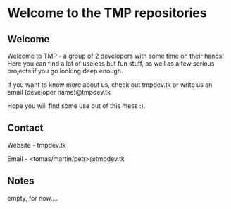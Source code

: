 # Welcome to the TMP repositories

## Welcome
Welcome to TMP - a group of 2 developers with some time on their hands! Here you can find a lot of useless but fun stuff, as well as a few serious projects if you go looking deep enough.

If you want to know more about us, check out tmpdev.tk or write us an email (developer name)@tmpdev.tk

Hope you will find some use out of this mess :).

## Contact
Website - tmpdev.tk

Email - <tomas/martin/petr>@tmpdev.tk

## Notes
empty, for now....

